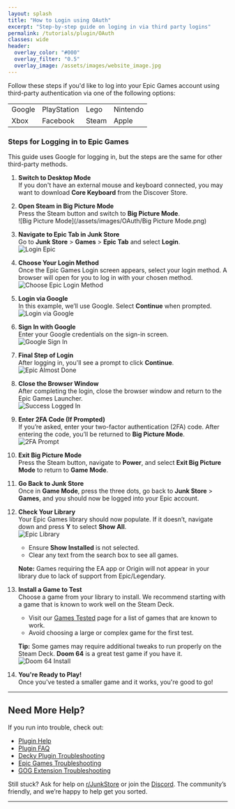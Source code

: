 ```yaml
---
layout: splash
title: "How to Login using OAuth"
excerpt: "Step-by-step guide on loging in via third party logins"
permalink: /tutorials/plugin/OAuth
classes: wide
header:
  overlay_color: "#000"
  overlay_filter: "0.5"
  overlay_image: /assets/images/website_image.jpg
---
```

<div class="spacer mt-4"></div>


Follow these steps if you'd like to log into your Epic Games account using third-party authentication via one of the following options:

<table>
  <tr>
    <td>Google</td>
    <td>PlayStation</td>
    <td>Lego</td>
    <td>Nintendo</td>
  </tr>
  <tr>
    <td>Xbox</td>
    <td>Facebook</td>
    <td>Steam</td>
    <td>Apple</td>
  </tr>
</table>


### Steps for Logging in to Epic Games

This guide uses Google for logging in, but the steps are the same for other third-party methods.

1. **Switch to Desktop Mode**  
   If you don't have an external mouse and keyboard connected, you may want to download **Core Keyboard** from the Discover Store.

2. **Open Steam in Big Picture Mode**  
   Press the Steam button and switch to **Big Picture Mode**.  
   ![Big Picture Mode](/assets/images/OAuth/Big Picture Mode.png)

3. **Navigate to Epic Tab in Junk Store**  
   Go to **Junk Store** > **Games** > **Epic Tab** and select **Login**.  
   ![Login Epic](/assets/images/OAuth/Login%20Epic.jpeg)

4. **Choose Your Login Method**  
   Once the Epic Games Login screen appears, select your login method. A browser will open for you to log in with your chosen method.  
   ![Choose Epic Login Method](/assets/images/OAuth/Epic%20Login%20Screen.png)

5. **Login via Google**  
   In this example, we’ll use Google. Select **Continue** when prompted.  
   ![Login via Google](/assets/images/OAuth/Epic%20login%20via%20google.png)

6. **Sign In with Google**  
   Enter your Google credentials on the sign-in screen.  
   ![Google Sign In](/assets/images/OAuth/google%20sign%20in%20screen.png)

7. **Final Step of Login**  
   After logging in, you'll see a prompt to click **Continue**.  
   ![Epic Almost Done](/assets/images/OAuth/epic%20almost%20done.png)

8. **Close the Browser Window**  
   After completing the login, close the browser window and return to the Epic Games Launcher.  
   ![Success Logged In](/assets/images/OAuth/success%20logged%20in.png)

9. **Enter 2FA Code (If Prompted)**  
   If you’re asked, enter your two-factor authentication (2FA) code. After entering the code, you’ll be returned to **Big Picture Mode**.  
   ![2FA Prompt](/assets/images/OAuth/2fa%20in%20epic.png)

10. **Exit Big Picture Mode**  
    Press the Steam button, navigate to **Power**, and select **Exit Big Picture Mode** to return to **Game Mode**.

11. **Go Back to Junk Store**  
    Once in **Game Mode**, press the three dots, go back to **Junk Store** > **Games**, and you should now be logged into your Epic account.

12. **Check Your Library**  
    Your Epic Games library should now populate. If it doesn’t, navigate down and press **Y** to select **Show All**.  
    ![Epic Library](/assets/images/OAuth/Epic%20Library%20v2.jpeg)

    - Ensure **Show Installed** is not selected.
    - Clear any text from the search box to see all games.

    **Note:** Games requiring the EA app or Origin will not appear in your library due to lack of support from Epic/Legendary.

13. **Install a Game to Test**  
    Choose a game from your library to install. We recommend starting with a game that is known to work well on the Steam Deck.

    - Visit our <a href="/tested-games">Games Tested</a> page for a list of games that are known to work.
    - Avoid choosing a large or complex game for the first test.

    **Tip:** Some games may require additional tweaks to run properly on the Steam Deck. **Doom 64** is a great test game if you have it.  
    ![Doom 64 Install](/assets/images/OAuth/Doom%2064.jpeg)

14. **You're Ready to Play!**  
    Once you've tested a smaller game and it works, you're good to go!

---

## Need More Help?

If you run into trouble, check out:
<ul>
  <li><a href="/deckyhelp">Plugin Help</a></li>
  <li><a href="/faq/deckyfaq">Plugin FAQ</a></li>
  <li><a href="/troubleshooting/plugin">Decky Plugin Troubleshooting</a></li>
  <li><a href="/troubleshooting/epic">Epic Games Troubleshooting</a></li>
  <li><a href="/troubleshooting/gog">GOG Extension Troubleshooting</a></li>
</ul>


<p>
  Still stuck? Ask for help on
  <a href="https://www.reddit.com/r/JunkStore/" target="_blank" rel="noopener">r/JunkStore</a>
  or join the
  <a href="https://discord.gg/6mRUhR6Teh" target="_blank" rel="noopener">Discord</a>.
  The community’s friendly, and we’re happy to help get you sorted.
</p>


---

